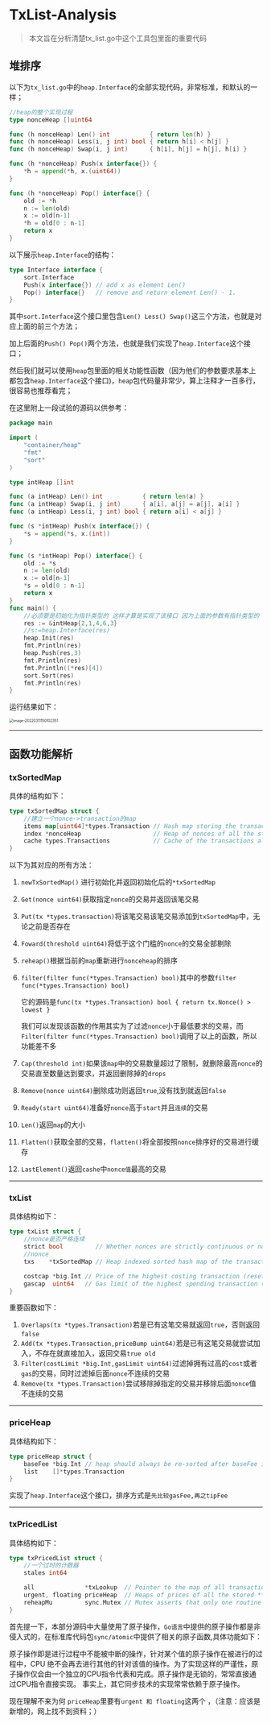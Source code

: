 # TxList-Analysis

> 本文旨在分析清楚tx_list.go中这个工具包里面的重要代码

## 堆排序

以下为`tx_list.go`中的`heap.Interface`的全部实现代码，非常标准，和默认的一样；

```go
//heap的整个实现过程
type nonceHeap []uint64

func (h nonceHeap) Len() int           { return len(h) }
func (h nonceHeap) Less(i, j int) bool { return h[i] < h[j] }
func (h nonceHeap) Swap(i, j int)      { h[i], h[j] = h[j], h[i] }

func (h *nonceHeap) Push(x interface{}) {
	*h = append(*h, x.(uint64))
}

func (h *nonceHeap) Pop() interface{} {
	old := *h
	n := len(old)
	x := old[n-1]
	*h = old[0 : n-1]
	return x
}
```

以下展示`heap.Interface`的结构：

```go
type Interface interface {
    sort.Interface
    Push(x interface{}) // add x as element Len()
    Pop() interface{}   // remove and return element Len() - 1.
}
```

其中`sort.Interface`这个接口里包含`Len() Less() Swap()`这三个方法，也就是对应上面的前三个方法；

加上后面的`Push() Pop()`两个方法，也就是我们实现了`heap.Interface`这个接口；

然后我们就可以使用`heap`包里面的相关功能性函数（因为他们的参数要求基本上都包含`heap.Interface`这个接口)，`heap`包代码量非常少，算上注释才一百多行，很容易也推荐看完；

在这里附上一段试验的源码以供参考：

```go
package main

import (
	"container/heap"
	"fmt"
	"sort"
)

type intHeap []int

func (a intHeap) Len() int           { return len(a) }
func (a intHeap) Swap(i, j int)      { a[i], a[j] = a[j], a[i] }
func (a intHeap) Less(i, j int) bool { return a[i] < a[j] }

func (s *intHeap) Push(x interface{}) {
	*s = append(*s, x.(int))
}

func (s *intHeap) Pop() interface{} {
	old := *s
	n := len(old)
	x := old[n-1]
	*s = old[0 : n-1]
	return x
}
func main() {
	//必须要是初始化为指针类型的 这样才算是实现了该接口 因为上面的参数有指针类型的
	res := &intHeap{2,1,4,6,3}
	//s:=heap.Interface(res)
	heap.Init(res)
	fmt.Println(res)
	heap.Push(res,3)
	fmt.Println(res)
	fmt.Println((*res)[4])
	sort.Sort(res)
	fmt.Println(res)
}
```

运行结果如下：

<img src="C:\Users\Administrator\AppData\Roaming\Typora\typora-user-images\image-20220311150102351.png" alt="image-20220311150102351" style="zoom:50%;" />

---

## 函数功能解析

### txSortedMap

具体的结构如下：

```go
type txSortedMap struct {
	//建立一个nonce->transaction的map
	items map[uint64]*types.Transaction // Hash map storing the transaction data
	index *nonceHeap                    // Heap of nonces of all the stored transactions (non-strict mode)
	cache types.Transactions            // Cache of the transactions already sorted
}
```

以下为其对应的所有方法：

1. `newTxSortedMap()`  进行初始化并返回初始化后的`*txSortedMap`

2. `Get(nonce uint64)`获取指定`nonce`的交易并返回该笔交易

3. `Put(tx *types.transaction)`将该笔交易该笔交易添加到`txSortedMap`中，无论之前是否存在

4. `Foward(threshold uint64)`将低于这个门槛的`nonce`的交易全部剔除

5. `reheap()`根据当前的`map`重新进行`nonceheap`的排序

6. `filter(filter func(*types.Transaction) bool)`其中的参数`filter func(*types.Transaction) bool)`

   它的源码是`func(tx *types.Transaction) bool { return tx.Nonce() > lowest }`

   我们可以发现该函数的作用其实为了过滤`nonce`小于最低要求的交易，而`Filter(filter func(*types.Transaction) bool)`调用了以上的函数，所以功能差不多

7. `Cap(threshold int)`如果该`map`中的交易数量超过了限制，就删除最高`nonce`的交易直至数量达到要求，并返回删除掉的`drops`

8. `Remove(nonce uint64)`删除成功则返回`true`,没有找到就返回`false`

9. `Ready(start uint64)`准备好`nonce`高于`start`并且`连续`的交易

10. `Len()`返回`map`的大小

11. `Flatten()`获取全部的交易，`flatten()`将全部按照`nonce`排序好的交易进行缓存

12. `LastElement()`返回`cashe`中`nonce值`最高的交易

---

### txList

具体结构如下：

```go
type txList struct {
    //nonce是否严格连续
	strict bool         // Whether nonces are strictly continuous or not
	//nonce
    txs    *txSortedMap // Heap indexed sorted hash map of the transactions

	costcap *big.Int // Price of the highest costing transaction (reset only if exceeds balance)
	gascap  uint64   // Gas limit of the highest spending transaction (reset only if exceeds block limit)
}
```

重要函数如下：

1. `Overlaps(tx *types.Transaction)`若是已有这笔交易就返回`true`，否则返回`false`
2. `Add(tx *types.Transaction,priceBump uint64)`若是已有这笔交易就尝试加入，不存在就直接加入，返回交易`true old`
3. `Filter(costLimit *big.Int,gasLimit uint64)`过滤掉拥有过高的`cost`或者`gas`的交易，同时过滤掉后面`nonce`不连续的交易
4. `Remove(tx *types.Transaction)`尝试移除掉指定的交易并移除后面`nonce`值不连续的交易

---

### priceHeap

具体结构如下：

```go
type priceHeap struct {
	baseFee *big.Int // heap should always be re-sorted after baseFee is changed
	list    []*types.Transaction
}
```

实现了`heap.Interface`这个接口，排序方式是`先比较gasFee,再之tipFee`

---

### txPricedList

具体结构如下：

```go
type txPricedList struct {
    //一个过时的计数器
	stales int64

	all              *txLookup  // Pointer to the map of all transactions
	urgent, floating priceHeap  // Heaps of prices of all the stored **remote** transactions
	reheapMu         sync.Mutex // Mutex asserts that only one routine is reheaping the list
}
```

首先提一下，本部分源码中大量使用了原子操作，`Go语言`中提供的原子操作都是非侵入式的，在标准库代码包`sync/atomic`中提供了相关的原子函数,具体功能如下：

原子操作即是进行过程中不能被中断的操作，针对某个值的原子操作在被进行的过程中，CPU 绝不会再去进行其他的针对该值的操作。为了实现这样的严谨性，原子操作仅会由一个独立的CPU指令代表和完成。原子操作是无锁的，常常直接通过CPU指令直接实现。 事实上，其它同步技术的实现常常依赖于原子操作。





现在理解不来为何 `priceHeap`里要有`urgent 和 floating`这两个 ，（注意：应该是新增的，网上找不到资料；）

